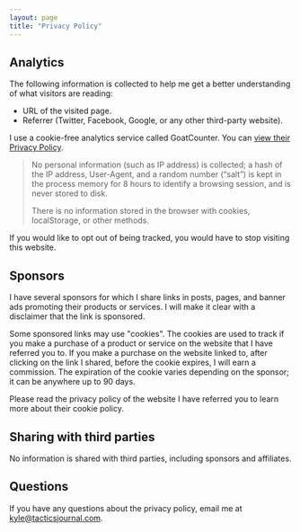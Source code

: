 ```yaml
---
layout: page
title: "Privacy Policy"
---
```


## Analytics

The following information is collected to help me get a better understanding of what visitors are reading:

- URL of the visited page.
- Referrer (Twitter, Facebook, Google, or any other third-party website).

I use a cookie-free analytics service called GoatCounter. You can [view their Privacy Policy](https://www.goatcounter.com/help/privacy).

> No personal information (such as IP address) is collected; a hash of the IP address, User-Agent, and a random number (“salt”) is kept in the process memory for 8 hours to identify a browsing session, and is never stored to disk.
> 
> There is no information stored in the browser with cookies, localStorage, or other methods. 

If you would like to opt out of being tracked, you would have to stop visiting this website.

## Sponsors

I have several sponsors for which I share links in posts, pages, and banner ads promoting their products or services. I will make it clear with a disclaimer that the link is sponsored.

Some sponsored links may use "cookies". The cookies are used to track if you make a purchase of a product or service on the website that I have referred you to. If you make a purchase on the website linked to, after clicking on the link I shared, before the cookie expires, I will earn a commission. The expiration of the cookie varies depending on the sponsor; it can be anywhere up to 90 days. 

Please read the privacy policy of the website I have referred you to learn more about their cookie policy.

## Sharing with third parties 

No information is shared with third parties, including sponsors and affiliates.

## Questions 

If you have any questions about the privacy policy, email me at <a href="mailto:kyle@tacticsjournal.com">kyle@tacticsjournal.com</a>.